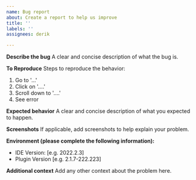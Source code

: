 ```yaml
---
name: Bug report
about: Create a report to help us improve
title: ''
labels: ''
assignees: derik

---
```


**Describe the bug**
A clear and concise description of what the bug is.

**To Reproduce**
Steps to reproduce the behavior:
1. Go to '...'
2. Click on '....'
3. Scroll down to '....'
4. See error

**Expected behavior**
A clear and concise description of what you expected to happen.

**Screenshots**
If applicable, add screenshots to help explain your problem.

**Environment (please complete the following information):**
- IDE Version: [e.g. 2022.2.3]
- Plugin Version [e.g. 2.1.7-222.223]


**Additional context**
Add any other context about the problem here.
